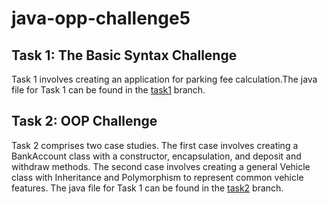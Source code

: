 # java-opp-challenge5

## Task 1: The Basic Syntax Challenge
  Task 1 involves creating an application for parking fee calculation.The java file for Task 1 can be found in the [task1](https://github.com/pitears/java-oop-challenge5/tree/task1/src/main/java/org/example) branch.
  
## Task 2: OOP Challenge
  Task 2 comprises two case studies. The first case involves creating a BankAccount class with a constructor, encapsulation, and deposit and withdraw methods. The second case involves creating a general Vehicle class with Inheritance and Polymorphism to represent common vehicle features. The java file for Task 1 can be found in the [task2](https://github.com/pitears/java-oop-challenge5/tree/task2/src/main/java/org/example) branch.
  
